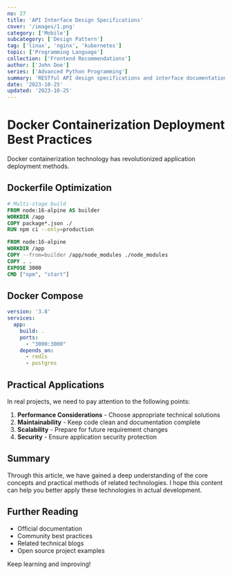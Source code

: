 ```yaml
---
no: 27
title: 'API Interface Design Specifications'
cover: '/images/1.png'
category: ['Mobile']
subcategory: ['Design Pattern']
tag: ['linux', 'nginx', 'kubernetes']
topic: ['Programming Language']
collection: ['Frontend Recommendations']
author: ['John Doe']
series: ['Advanced Python Programming']
summary: 'RESTful API design specifications and interface documentation writing.'
date: '2023-10-25'
updated: '2023-10-25'
---
```


# Docker Containerization Deployment Best Practices

Docker containerization technology has revolutionized application deployment methods.

## Dockerfile Optimization

```dockerfile
# Multi-stage build
FROM node:16-alpine AS builder
WORKDIR /app
COPY package*.json ./
RUN npm ci --only=production

FROM node:16-alpine
WORKDIR /app
COPY --from=builder /app/node_modules ./node_modules
COPY . .
EXPOSE 3000
CMD ["npm", "start"]
```

## Docker Compose

```yaml
version: '3.8'
services:
  app:
    build: .
    ports:
      - "3000:3000"
    depends_on:
      - redis
      - postgres
```

## Practical Applications

In real projects, we need to pay attention to the following points:

1. **Performance Considerations** - Choose appropriate technical solutions
2. **Maintainability** - Keep code clean and documentation complete
3. **Scalability** - Prepare for future requirement changes
4. **Security** - Ensure application security protection

## Summary

Through this article, we have gained a deep understanding of the core concepts and practical methods of related technologies. I hope this content can help you better apply these technologies in actual development.

## Further Reading

- Official documentation
- Community best practices
- Related technical blogs
- Open source project examples

Keep learning and improving!
